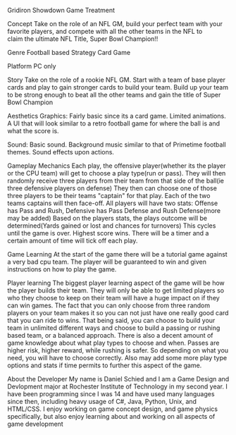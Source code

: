 Gridiron Showdown Game Treatment

Concept
  Take on the role of an NFL GM, build your perfect team with your favorite players, and compete with all the other teams in the NFL to       
  claim the ultimate NFL Title, Super Bowl Champion!!

Genre
  Football based Strategy Card Game

Platform
  PC only
  
Story
  Take on the role of a rookie NFL GM. Start with a team of base player cards and play to gain stronger cards to build your team.
  Build up your team to be strong enough to beat all the other teams and gain the title of Super Bowl Champion
  
Aesthetics
  Graphics: Fairly basic since its a card game. Limited animations. A UI that will look similar to a retro football game for where the 
            ball is and what the score is.
     
  Sound: Basic sound. Background music similar to that of Primetime football themes. Sound effects upon actions.

Gameplay
  Mechanics
    Each play, the offensive player(whether its the player or the CPU team) will get to choose a play type(run or pass).
    They will then randomly receive three players from their team from that side of the ball(ie three defensive players on defense)
    They then can choose one of those three players to be their teams "captain" for that play.
    Each of the two teams captains will then face-off. 
      All players will have two stats: Offense has Pass and Rush, Defensive has Pass Defense and Rush Defense(more may be added)
      Based on the players stats, the plays outcome will be determined(Yards gained or lost and chances for turnovers)
    This cycles until the game is over. Highest score wins. There will be a timer and a certain amount of time will tick off each play.
  
  Game Learning
    At the start of the game there will be a tutorial game against a very bad cpu team. The player will be guaranteed to win and given         
    instructions on how to play the game.
  
  Player learning
    The biggest player learning aspect of the game will be how the player builds their team. They will only be able to get limited players
    so who they choose to keep on their team will have a huge impact on if they can win games. The fact that you can only choose from three 
    random players on your team makes it so you can not just have one really good card that you can ride to wins. That being said, you can
    choose to build your team in unlimited different ways and choose to build a passing or rushing based team, or a balanced approach. There
    is also a decent amount of game knowledge about what play types to choose and when. Passes are higher risk, higher reward, while
    rushing is safer. So depending on what you need, you will have to choose correctly. Also may add some more play type options and stats 
    if time permits to further this aspect of the game.

About the Developer
  My name is Daniel Schied and I am a Game Design and Devlopment major at Rochester Institute of Technology in my second year. I have been
  programming since I was 14 and have used many languages since then, including heavy usage of C#, Java, Python, Unix, and HTML/CSS. I enjoy
  working on game concept design, and game physics specifically, but also enjoy learning about and working on all aspects of game development

